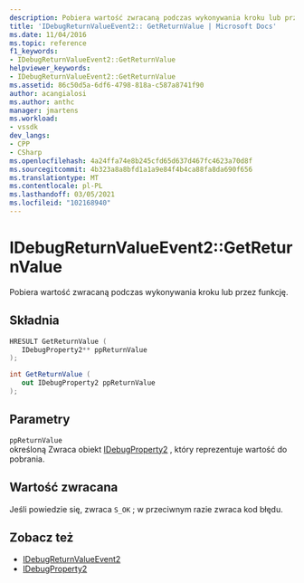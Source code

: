 ```yaml
---
description: Pobiera wartość zwracaną podczas wykonywania kroku lub przez funkcję.
title: 'IDebugReturnValueEvent2:: GetReturnValue | Microsoft Docs'
ms.date: 11/04/2016
ms.topic: reference
f1_keywords:
- IDebugReturnValueEvent2::GetReturnValue
helpviewer_keywords:
- IDebugReturnValueEvent2::GetReturnValue
ms.assetid: 86c50d5a-6df6-4798-818a-c587a8741f90
author: acangialosi
ms.author: anthc
manager: jmartens
ms.workload:
- vssdk
dev_langs:
- CPP
- CSharp
ms.openlocfilehash: 4a24ffa74e8b245cfd65d637d467fc4623a70d8f
ms.sourcegitcommit: 4b323a8a8bfd1a1a9e84f4b4ca88fa8da690f656
ms.translationtype: MT
ms.contentlocale: pl-PL
ms.lasthandoff: 03/05/2021
ms.locfileid: "102168940"
---
```

# <a name="idebugreturnvalueevent2getreturnvalue"></a>IDebugReturnValueEvent2::GetReturnValue
Pobiera wartość zwracaną podczas wykonywania kroku lub przez funkcję.

## <a name="syntax"></a>Składnia

```cpp
HRESULT GetReturnValue ( 
   IDebugProperty2** ppReturnValue
);
```

```csharp
int GetReturnValue ( 
   out IDebugProperty2 ppReturnValue
);
```

## <a name="parameters"></a>Parametry
`ppReturnValue`\
określoną Zwraca obiekt [IDebugProperty2](../../../extensibility/debugger/reference/idebugproperty2.md) , który reprezentuje wartość do pobrania.

## <a name="return-value"></a>Wartość zwracana
 Jeśli powiedzie się, zwraca `S_OK` ; w przeciwnym razie zwraca kod błędu.

## <a name="see-also"></a>Zobacz też
- [IDebugReturnValueEvent2](../../../extensibility/debugger/reference/idebugreturnvalueevent2.md)
- [IDebugProperty2](../../../extensibility/debugger/reference/idebugproperty2.md)
